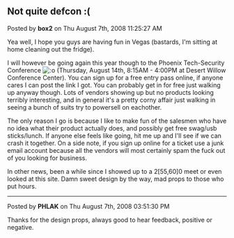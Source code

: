 ## Not quite defcon :(
Posted by **box2** on Thu August 7th, 2008 11:25:27 AM

Yea well, I hope you guys are having fun in Vegas (bastards, I'm sitting at home cleaning out the fridge).   

I will however be going again this year though to the Phoenix Tech-Security Conference  <!-- s:o --><img src="{SMILIES_PATH}/icon_e_surprised.gif" alt=":o" title="Surprised" /><!-- s:o -->  (Thursday, August  14th,   8:15AM - 4:00PM at Desert Willow Conference Center).  You can sign up for a free entry pass online, if anyone cares I can post the link I got.  You can probably get in for free just walking up anyway though.  Lots of vendors showing up but no products looking terribly interesting, and in general it's a pretty corny affair just walking in seeing a bunch of suits try to powersell on eachother.

The only reason I go is because I like to make fun of the salesmen who have no idea what their product actually does, and possibly get free swag/usb sticks/lunch.  If anyone else feels like going, hit me up and I'll see if we can crash it together.  On a side note, if you sign up online for a ticket use a junk email account because all the vendors will most certainly spam the fuck out of you looking for business.

In other news, been a while since I showed up to a 2[55,60]0 meet or even looked at this site.  Damn sweet design by the way, mad props to those who put hours.

--------------------------------------------------------------------------------

Posted by **PHLAK** on Thu August 7th, 2008 03:51:30 PM

Thanks for the design props, always good to hear feedback, positive or negative.
